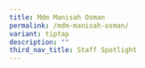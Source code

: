 ```yaml
---
title: Mdm Manisah Osman
permalink: /mdm-manisah-osman/
variant: tiptap
description: ""
third_nav_title: Staff Spotlight
---
```

